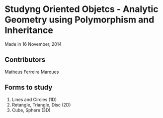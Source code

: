 # Studyng Oriented Objetcs - Analytic Geometry using Polymorphism and Inheritance

Made in 16 November, 2014

## Contributors

Matheus Ferreira Marques

## Forms to study

1. Lines and Circles (1D)
2. Retangle, Triangle, Disc (2D)
3. Cube, Sphere (3D)



